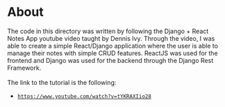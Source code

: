 # About

The code in this directory was written by following the Django + React Notes App youtube video taught by Dennis Ivy.
Through the video, I was able to create a simple React/Django application where the user is able to manage their notes with simple CRUD features.
ReactJS was used for the frontend and Django was used for the backend through the Django Rest Framework.<br><br>
The link to the tutorial is the following:
 - [`https://www.youtube.com/watch?v=tYKRAXIio28`](https://www.youtube.com/watch?v=tYKRAXIio28)
